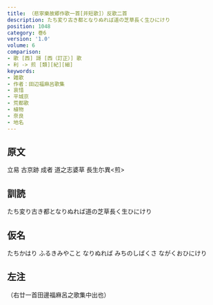 ```yaml
---
title: （悲寧樂故郷作歌一首[并短歌]）反歌二首
description: たち変り古き都となりぬれば道の芝草長く生ひにけり
position: 1048
category: 巻6
version: '1.0'
volume: 6
comparison:
- 歌 [西] 謌 [西（訂正）] 歌
- 利 -> 煎 [類][紀][細]
keywords:
- 雑歌
- 作者：田辺福麻呂歌集
- 哀惜
- 平城京
- 荒都歌
- 植物
- 奈良
- 地名
---
```


## 原文

立易 古京跡 成者 道之志婆草 長生尓異<煎>

## 訓読

たち変り古き都となりぬれば道の芝草長く生ひにけり

## 仮名

たちかはり ふるきみやこと なりぬれば みちのしばくさ ながくおひにけり

## 左注

（右廿一首田邊福麻呂之歌集中出也）

